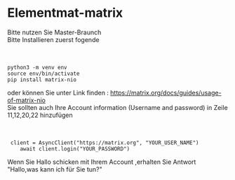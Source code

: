 # Elementmat-matrix
Bitte nutzen Sie Master-Braunch<br>
Bitte Installieren zuerst fogende <br><br><br>

    python3 -m venv env 
    source env/bin/activate
    pip install matrix-nio
oder können Sie unter Link finden :
https://matrix.org/docs/guides/usage-of-matrix-nio<br>
Sie sollten auch Ihre Account information (Username  and password) in Zeile 11,12,20,22 hinzufügen<br><br><br>

     client = AsyncClient("https://matrix.org", "YOUR_USER_NAME")
        await client.login("YOUR_PASSWORD")
Wenn Sie Hallo schicken mit Ihrem Account ,erhalten Sie Antwort "Hallo,was kann ich für Sie tun?"<br>
        
